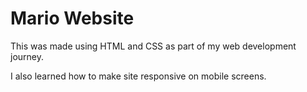 # Mario Website 

This was made using HTML and CSS as part of my web development journey.

I also learned how to make site responsive on mobile screens.
